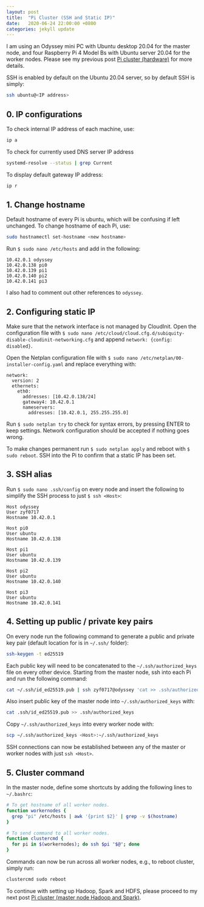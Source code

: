 ```yaml
---
layout: post
title:  "Pi Cluster (SSH and Static IP)"
date:   2020-06-24 22:00:00 +0800
categories: jekyll update
---
```


I am using an Odyssey mini PC with Ubuntu desktop 20.04  for the master node, and four Raspberry Pi 4 Model Bs with Ubuntu server 20.04 for the worker nodes. Please see my previous post [Pi cluster (hardware)](https://zyf0717.github.io/jekyll/update/2020/06/23/pi-clustering-hardware.html) for more details.

SSH is enabled by default on the Ubuntu 20.04 server, so by default SSH is simply:

```bash
ssh ubuntu@<IP address>
```

## 0. IP configurations

To check internal IP address of each machine, use:

```bash
ip a
```

To check for currently used DNS server IP address

```bash
systemd-resolve --status | grep Current
```

To display default gateway IP address:

```bash
ip r
```

## 1. Change hostname

Default hostname of every Pi is ubuntu, which will be confusing if left unchanged. To change hostname of each Pi, use:

```bash
sudo hostnamectl set-hostname <new hostname> 
```

Run `$ sudo nano /etc/hosts` and add in the following:

```
10.42.0.1 odyssey
10.42.0.138 pi0
10.42.0.139 pi1
10.42.0.140 pi2
10.42.0.141 pi3
```

I also had to comment out other references to `odyssey`.

## 2. Configuring static IP

Make sure that the network interface is not managed by CloudInit. Open the configuration file with `$ sudo nano /etc/cloud/cloud.cfg.d/subiquity-disable-cloudinit-networking.cfg` and append `network: {config: disabled}`.

Open the Netplan configuration file with `$ sudo nano /etc/netplan/00-installer-config.yaml` and replace everything with:

```
network:
  version: 2
  ethernets:
    eth0:
      addresses: [10.42.0.138/24]
      gateway4: 10.42.0.1
      nameservers:
        addresses: [10.42.0.1, 255.255.255.0]
```

Run `$ sudo netplan try` to check for syntax errors, by pressing ENTER to keep settings. Network configuration should be accepted if nothing goes wrong.

To make changes permanent run `$ sudo netplan apply` and reboot with `$ sudo reboot`. SSH into the Pi to confirm that a static IP has been set.

## 3. SSH alias

Run `$ sudo nano .ssh/config` on every node and insert the following to simplify the SSH process to just `$ ssh <Host>`:

```
Host odyssey
User zyf0717
Hostname 10.42.0.1

Host pi0
User ubuntu
Hostname 10.42.0.138

Host pi1
User ubuntu
Hostname 10.42.0.139

Host pi2
User ubuntu
Hostname 10.42.0.140

Host pi3
User ubuntu
Hostname 10.42.0.141
```

## 4. Setting up public / private key pairs

On every node run the following command to generate a public and private key pair (default location for is in `~/.ssh/` folder):

```bash
ssh-keygen -t ed25519
```

Each public key will need to be concatenated to the `~/.ssh/authorized_keys` file on every other device. Starting from the master node, ssh into each Pi and run the following command:

```bash
cat ~/.ssh/id_ed25519.pub | ssh zyf0717@odyssey 'cat >> .ssh/authorized_keys'
```

 Also insert public key of the master node into `~/.ssh/authorized_keys` with:

```bash
cat .ssh/id_ed25519.pub >> .ssh/authorized_keys
```

Copy `~/.ssh/authorized_keys` into every worker node with:

```bash
scp ~/.ssh/authorized_keys <Host>:~/.ssh/authorized_keys
```

SSH connections can now be established between any of the master or worker nodes with just `ssh <Host>`.

## 5. Cluster command

In the master node, define some shortcuts by adding the following lines to `~/.bashrc`:

```bash
# To get hostname of all worker nodes.
function workernodes {
  grep "pi" /etc/hosts | awk '{print $2}' | grep -v $(hostname)
}

# To send command to all worker nodes.
function clustercmd {
  for pi in $(workernodes); do ssh $pi "$@"; done
}
```

Commands can now be run across all worker nodes, e.g., to reboot cluster, simply run:

```bash
clustercmd sudo reboot
```

To continue with setting up Hadoop, Spark and HDFS, please proceed to my next post [Pi cluster (master node Hadoop and Spark)](https://zyf0717.github.io/jekyll/update/2020/06/25/pi-single-node-hadoop-spark.html).
